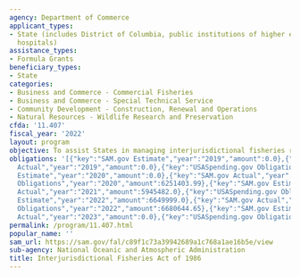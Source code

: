 ```yaml
---
agency: Department of Commerce
applicant_types:
- State (includes District of Columbia, public institutions of higher education and
  hospitals)
assistance_types:
- Formula Grants
beneficiary_types:
- State
categories:
- Business and Commerce - Commercial Fisheries
- Business and Commerce - Special Technical Service
- Community Development - Construction, Renewal and Operations
- Natural Resources - Wildlife Research and Preservation
cfda: '11.407'
fiscal_year: '2022'
layout: program
objective: To assist States in managing interjurisdictional fisheries resources.
obligations: '[{"key":"SAM.gov Estimate","year":"2019","amount":0.0},{"key":"SAM.gov
  Actual","year":"2019","amount":0.0},{"key":"USASpending.gov Obligations","year":"2019","amount":6234744.17},{"key":"SAM.gov
  Estimate","year":"2020","amount":0.0},{"key":"SAM.gov Actual","year":"2020","amount":6251404.0},{"key":"USASpending.gov
  Obligations","year":"2020","amount":6251403.99},{"key":"SAM.gov Estimate","year":"2021","amount":6876544.0},{"key":"SAM.gov
  Actual","year":"2021","amount":5945482.0},{"key":"USASpending.gov Obligations","year":"2021","amount":5945481.9},{"key":"SAM.gov
  Estimate","year":"2022","amount":6649999.0},{"key":"SAM.gov Actual","year":"2022","amount":6820055.0},{"key":"USASpending.gov
  Obligations","year":"2022","amount":6680644.65},{"key":"SAM.gov Estimate","year":"2023","amount":4632521.0},{"key":"SAM.gov
  Actual","year":"2023","amount":0.0},{"key":"USASpending.gov Obligations","year":"2023","amount":3214185.0}]'
permalink: /program/11.407.html
popular_name: ''
sam_url: https://sam.gov/fal/c89f1c73a39942689a1c768a1ae16b5e/view
sub-agency: National Oceanic and Atmospheric Administration
title: Interjurisdictional Fisheries Act of 1986
---
```


